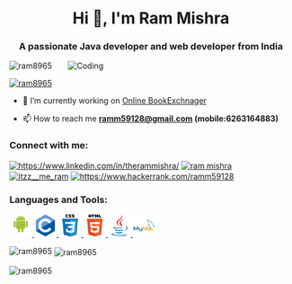 
<h1 align="center">Hi 👋, I'm Ram Mishra</h1>
<h3 align="center">A passionate Java developer and web developer from India</h3>
<img align="right" alt="Coding" width="400" src="https://i.pinimg.com/originals/81/17/8b/81178b47a8598f0c81c4799f2cdd4057.gif">
<p align="left"> <img src="https://komarev.com/ghpvc/?username=ram8965&label=Profile%20views&color=0e75b6&style=flat" alt="ram8965" /> </p>

<p align="left"> <a href="https://github.com/ryo-ma/github-profile-trophy"><img src="https://github-profile-trophy.vercel.app/?username=ram8965" alt="ram8965" /></a> </p>

- 🔭 I’m currently working on [Online BookExchnager](https://github.com/RAM8965/BookExchanger)

- 📫 How to reach me **ramm59128@gmail.com (mobile:6263164883)**

<h3 align="left">Connect with me:</h3>
<p align="left">
<a href="https://linkedin.com/in/https://www.linkedin.com/in/therammishra/" target="blank"><img align="center" src="https://raw.githubusercontent.com/rahuldkjain/github-profile-readme-generator/master/src/images/icons/Social/linked-in-alt.svg" alt="https://www.linkedin.com/in/therammishra/" height="30" width="40" /></a>
<a href="https://fb.com/ram mishra" target="blank"><img align="center" src="https://raw.githubusercontent.com/rahuldkjain/github-profile-readme-generator/master/src/images/icons/Social/facebook.svg" alt="ram mishra" height="30" width="40" /></a>
<a href="https://instagram.com/itzz_me_ram" target="blank"><img align="center" src="https://raw.githubusercontent.com/rahuldkjain/github-profile-readme-generator/master/src/images/icons/Social/instagram.svg" alt="itzz__me_ram" height="30" width="40" /></a>
<a href="https://www.hackerrank.com/https://www.hackerrank.com/ramm59128" target="blank"><img align="center" src="https://raw.githubusercontent.com/rahuldkjain/github-profile-readme-generator/master/src/images/icons/Social/hackerrank.svg" alt="https://www.hackerrank.com/ramm59128" height="30" width="40" /></a>
</p>

<h3 align="left">Languages and Tools:</h3>
<p align="left"> <a href="https://developer.android.com" target="_blank" rel="noreferrer"> <img src="https://raw.githubusercontent.com/devicons/devicon/master/icons/android/android-original-wordmark.svg" alt="android" width="40" height="40"/> </a> <a href="https://www.cprogramming.com/" target="_blank" rel="noreferrer"> <img src="https://raw.githubusercontent.com/devicons/devicon/master/icons/c/c-original.svg" alt="c" width="40" height="40"/> </a> <a href="https://www.w3schools.com/css/" target="_blank" rel="noreferrer"> <img src="https://raw.githubusercontent.com/devicons/devicon/master/icons/css3/css3-original-wordmark.svg" alt="css3" width="40" height="40"/> </a> <a href="https://www.w3.org/html/" target="_blank" rel="noreferrer"> <img src="https://raw.githubusercontent.com/devicons/devicon/master/icons/html5/html5-original-wordmark.svg" alt="html5" width="40" height="40"/> </a> <a href="https://www.java.com" target="_blank" rel="noreferrer"> <img src="https://raw.githubusercontent.com/devicons/devicon/master/icons/java/java-original.svg" alt="java" width="40" height="40"/> </a> <a href="https://www.mysql.com/" target="_blank" rel="noreferrer"> <img src="https://raw.githubusercontent.com/devicons/devicon/master/icons/mysql/mysql-original-wordmark.svg" alt="mysql" width="40" height="40"/> </a> </p>

<p><img align="left" src="https://github-readme-stats.vercel.app/api/top-langs?username=ram8965&show_icons=true&locale=en&layout=compact" alt="ram8965" /></p>

<p>&nbsp;<img align="center" src="https://github-readme-stats.vercel.app/api?username=ram8965&show_icons=true&locale=en" alt="ram8965" /></p>

<p><img align="center" src="https://github-readme-streak-stats.herokuapp.com/?user=ram8965&" alt="ram8965" /></p>
